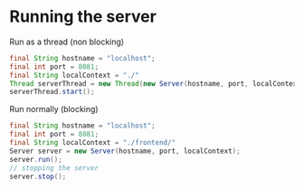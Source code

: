 # Running the server
Run as a thread (non blocking)
```Java
final String hostname = "localhost";
final int port = 8081;
final String localContext = "./"
Thread serverThread = new Thread(new Server(hostname, port, localContext));
serverThread.start();
```
Run normally (blocking)
```Java
final String hostname = "localhost";
final int port = 8081;
final String localContext = "./frontend/"
Server server = new Server(hostname, port, localContext);
server.run();
// stopping the server
server.stop();
```